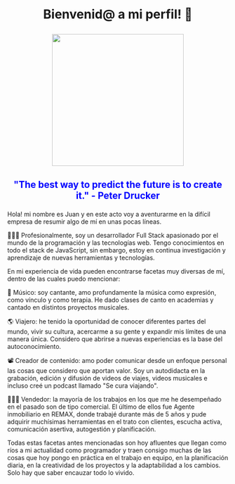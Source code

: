 # <p align="center">Bienvenid@ a mi perfil! 👋</p>


<div align="center">
  <img src="https://media.giphy.com/media/AkYglsk1IR8yAK2cXW/giphy.gif" style="width: 300px;">
</div>
   

## <p align="center" > <font color="blue">"The best way to predict the future is to create it." - Peter Drucker</font></p>


Hola! mi nombre es Juan y en este acto voy a aventurarme en la difícil empresa de resumir algo de mí en unas pocas líneas.

👨🏻‍💻 Profesionalmente, soy un desarrollador Full Stack apasionado por el mundo de la programación y las tecnologías web. Tengo conocimientos en todo el stack de JavaScript, sin embargo, estoy en continua investigación y aprendizaje de nuevas herramientas y tecnologías.

En mi experiencia de vida pueden encontrarse facetas muy diversas de mí, dentro de las cuales puedo mencionar:

🎸 Músico: soy cantante, amo profundamente la música como expresión, como vínculo y como terapia. He dado clases de canto en academias y cantado en distintos proyectos musicales.

🌎 Viajero: he tenido la oportunidad de conocer diferentes partes del mundo, vivir su cultura, acercarme a su gente y expandir mis límites de una manera única. Considero que abrirse a nuevas experiencias es la base del autoconocimiento.

📽️ Creador de contenido: amo poder comunicar desde un enfoque personal las cosas que considero que aportan valor. Soy un autodidacta en la grabación, edición y difusión de videos de viajes, videos musicales e incluso creé un podcast llamado "Se cura viajando".

👨🏻‍💼 Vendedor: la mayoría de los trabajos en los que me he desempeñado en el pasado son de tipo comercial. El último de ellos fue Agente inmobiliario en REMAX, donde trabajé durante más de 5 años y pude adquirir muchísimas herramientas en el trato con clientes, escucha activa, comunicación asertiva, autogestión y planificación.

Todas estas facetas antes mencionadas son hoy afluentes que llegan como ríos a mi actualidad como programador y traen consigo muchas de las cosas que hoy pongo en práctica en el trabajo en equipo, en la planificación diaria, en la creatividad de los proyectos y la adaptabilidad a los cambios. Solo hay que saber encauzar todo lo vivido.
